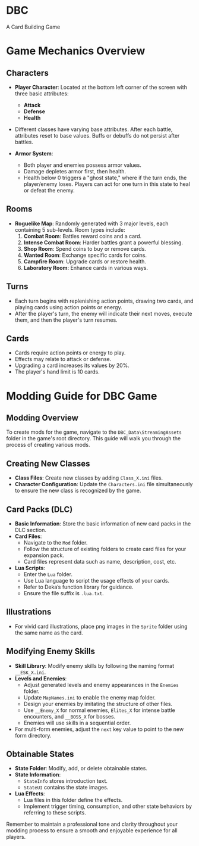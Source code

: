 # DBC
A Card Building Game

# Game Mechanics Overview

## Characters

- **Player Character**: Located at the bottom left corner of the screen with three basic attributes:
  - **Attack**
  - **Defense**
  - **Health**
- Different classes have varying base attributes. After each battle, attributes reset to base values. Buffs or debuffs do not persist after battles.

- **Armor System**: 
  - Both player and enemies possess armor values.
  - Damage depletes armor first, then health.
  - Health below 0 triggers a "ghost state," where if the turn ends, the player/enemy loses. Players can act for one turn in this state to heal or defeat the enemy.

## Rooms

- **Roguelike Map**: Randomly generated with 3 major levels, each containing 5 sub-levels. Room types include:
  1. **Combat Room**: Battles reward coins and a card.
  2. **Intense Combat Room**: Harder battles grant a powerful blessing.
  3. **Shop Room**: Spend coins to buy or remove cards.
  4. **Wanted Room**: Exchange specific cards for coins.
  5. **Campfire Room**: Upgrade cards or restore health.
  6. **Laboratory Room**: Enhance cards in various ways.

## Turns

- Each turn begins with replenishing action points, drawing two cards, and playing cards using action points or energy.
- After the player's turn, the enemy will indicate their next moves, execute them, and then the player's turn resumes.

## Cards

- Cards require action points or energy to play.
- Effects may relate to attack or defense.
- Upgrading a card increases its values by 20%.
- The player's hand limit is 10 cards.

# Modding Guide for DBC Game

## Modding Overview
To create mods for the game, navigate to the `DBC_Data\StreamingAssets` folder in the game's root directory. This guide will walk you through the process of creating various mods.

## Creating New Classes
- **Class Files**: Create new classes by adding `Class_X.ini` files.
- **Character Configuration**: Update the `Characters.ini` file simultaneously to ensure the new class is recognized by the game.

## Card Packs (DLC)
- **Basic Information**: Store the basic information of new card packs in the DLC section.
- **Card Files**: 
  - Navigate to the `Mod` folder.
  - Follow the structure of existing folders to create card files for your expansion pack.
  - Card files represent data such as name, description, cost, etc.
- **Lua Scripts**: 
  - Enter the `Lua` folder.
  - Use Lua language to script the usage effects of your cards.
  - Refer to Deka’s function library for guidance.
  - Ensure the file suffix is `.lua.txt`.

## Illustrations
- For vivid card illustrations, place png images in the `Sprite` folder using the same name as the card.

## Modifying Enemy Skills
- **Skill Library**: Modify enemy skills by following the naming format `__ESK_X.ini`.
- **Levels and Enemies**: 
  - Adjust generated levels and enemy appearances in the `Enemies` folder.
  - Update `MapNames.ini` to enable the enemy map folder.
  - Design your enemies by imitating the structure of other files.
  - Use `__Enemy_X` for normal enemies, `Elites_X` for intense battle encounters, and `__BOSS_X` for bosses.
  - Enemies will use skills in a sequential order.
- For multi-form enemies, adjust the `next` key value to point to the new form directory.

## Obtainable States
- **State Folder**: Modify, add, or delete obtainable states.
- **State Information**: 
  - `StateInfo` stores introduction text.
  - `StateUI` contains the state images.
- **Lua Effects**: 
  - Lua files in this folder define the effects.
  - Implement trigger timing, consumption, and other state behaviors by referring to these scripts.

Remember to maintain a professional tone and clarity throughout your modding process to ensure a smooth and enjoyable experience for all players.
